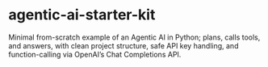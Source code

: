# agentic-ai-starter-kit
Minimal from-scratch example of an Agentic AI in Python; plans, calls tools, and answers, with clean project structure, safe API key handling, and function-calling via OpenAI’s Chat Completions API.
